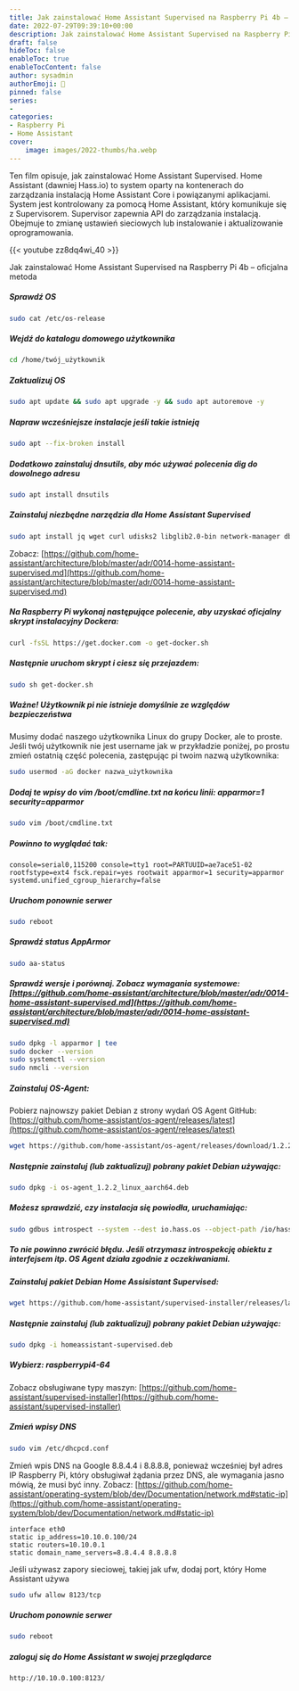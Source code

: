 ```yaml
---
title: Jak zainstalować Home Assistant Supervised na Raspberry Pi 4b – oficjalna metoda
date: 2022-07-29T09:39:10+00:00
description: Jak zainstalować Home Assistant Supervised na Raspberry Pi 4b – oficjalna metoda
draft: false
hideToc: false
enableToc: true
enableTocContent: false
author: sysadmin
authorEmoji: 🐧
pinned: false
series:
- 
categories:
- Raspberry Pi
- Home Assistant
cover:
    image: images/2022-thumbs/ha.webp
---
```

Ten film opisuje, jak zainstalować Home Assistant Supervised. Home Assistant (dawniej Hass.io) to system oparty na kontenerach do zarządzania instalacją Home Assistant Core i powiązanymi aplikacjami. System jest kontrolowany za pomocą Home Assistant, który komunikuje się z Supervisorem. Supervisor zapewnia API do zarządzania instalacją. Obejmuje to zmianę ustawień sieciowych lub instalowanie i aktualizowanie oprogramowania.

{{< youtube zz8dq4wi_40 >}}
<figcaption>Jak zainstalować Home Assistant Supervised na Raspberry Pi 4b – oficjalna metoda</figcaption>


##### Sprawdź OS

```bash
sudo cat /etc/os-release
```
##### Wejdź do katalogu domowego użytkownika
```bash
cd /home/twój_użytkownik
```

##### Zaktualizuj OS
```bash
sudo apt update && sudo apt upgrade -y && sudo apt autoremove -y
```

##### Napraw wcześniejsze instalacje jeśli takie istnieją
```bash
sudo apt --fix-broken install
```

##### Dodatkowo zainstaluj dnsutils, aby móc używać polecenia dig do dowolnego adresu
```bash
sudo apt install dnsutils
```

##### Zainstaluj niezbędne narzędzia dla Home Assistant Supervised
```bash
sudo apt install jq wget curl udisks2 libglib2.0-bin network-manager dbus apparmor apparmor-utils -y
```

Zobacz: [https://github.com/home-assistant/architecture/blob/master/adr/0014-home-assistant-supervised.md](https://github.com/home-assistant/architecture/blob/master/adr/0014-home-assistant-supervised.md)

##### Na Raspberry Pi wykonaj następujące polecenie, aby uzyskać oficjalny skrypt instalacyjny Dockera:
```bash
curl -fsSL https://get.docker.com -o get-docker.sh
```

##### Następnie uruchom skrypt i ciesz się przejazdem:
```bash
sudo sh get-docker.sh
```

##### Ważne! Użytkownik pi nie istnieje domyślnie ze względów bezpieczeństwa

Musimy dodać naszego użytkownika Linux do grupy Docker, ale to proste. Jeśli twój użytkownik nie jest username jak w przykładzie poniżej, po prostu zmień ostatnią część polecenia, zastępując pi twoim nazwą użytkownika:

```bash
sudo usermod -aG docker nazwa_użytkownika
```

##### Dodaj te wpisy do vim /boot/cmdline.txt na końcu linii: apparmor=1 security=apparmor

```bash
sudo vim /boot/cmdline.txt 
```

##### Powinno to wyglądać tak: 

```vim
console=serial0,115200 console=tty1 root=PARTUUID=ae7ace51-02 rootfstype=ext4 fsck.repair=yes rootwait apparmor=1 security=apparmor systemd.unified_cgroup_hierarchy=false
```

##### Uruchom ponownie serwer
```bash
sudo reboot
```
##### Sprawdź status AppArmor
```bash
sudo aa-status
```
##### Sprawdź wersje i porównaj. Zobacz wymagania systemowe: [https://github.com/home-assistant/architecture/blob/master/adr/0014-home-assistant-supervised.md](https://github.com/home-assistant/architecture/blob/master/adr/0014-home-assistant-supervised.md)
```bash
sudo dpkg -l apparmor | tee
sudo docker --version
sudo systemctl --version
sudo nmcli --version
```
##### Zainstaluj OS-Agent:
Pobierz najnowszy pakiet Debian z strony wydań OS Agent GitHub: [https://github.com/home-assistant/os-agent/releases/latest](https://github.com/home-assistant/os-agent/releases/latest)

```bash
wget https://github.com/home-assistant/os-agent/releases/download/1.2.2/os-agent_1.2.2_linux_aarch64.deb
```
##### Następnie zainstaluj (lub zaktualizuj) pobrany pakiet Debian używając:

```bash
sudo dpkg -i os-agent_1.2.2_linux_aarch64.deb
```

##### Możesz sprawdzić, czy instalacja się powiodła, uruchamiając:
```bash
sudo gdbus introspect --system --dest io.hass.os --object-path /io/hass/os
```

##### To nie powinno zwrócić błędu. Jeśli otrzymasz introspekcję obiektu z interfejsem itp. OS Agent działa zgodnie z oczekiwaniami.

##### Zainstaluj pakiet Debian Home Assisistant Supervised:
```bash
wget https://github.com/home-assistant/supervised-installer/releases/latest/download/homeassistant-supervised.deb
```

##### Następnie zainstaluj (lub zaktualizuj) pobrany pakiet Debian używając:
```bash
sudo dpkg -i homeassistant-supervised.deb
```

##### Wybierz: raspberrypi4-64 

Zobacz obsługiwane typy maszyn: [https://github.com/home-assistant/supervised-installer](https://github.com/home-assistant/supervised-installer)

##### Zmień wpisy DNS

```bash
sudo vim /etc/dhcpcd.conf
```

Zmień wpis DNS na Google 8.8.4.4 i 8.8.8.8, ponieważ wcześniej był adres IP Raspberry Pi, który obsługiwał żądania przez DNS, ale wymagania jasno mówią, że musi być inny. 
Zobacz: [https://github.com/home-assistant/operating-system/blob/dev/Documentation/network.md#static-ip](https://github.com/home-assistant/operating-system/blob/dev/Documentation/network.md#static-ip)

```vim
interface eth0
static ip_address=10.10.0.100/24 
static routers=10.10.0.1
static domain_name_servers=8.8.4.4 8.8.8.8
```

Jeśli używasz zapory sieciowej, takiej jak ufw, dodaj port, który Home Assistant używa
```bash
sudo ufw allow 8123/tcp
```

##### Uruchom ponownie serwer
```bash
sudo reboot
```

##### zaloguj się do Home Assistant w swojej przeglądarce
```
http://10.10.0.100:8123/
```